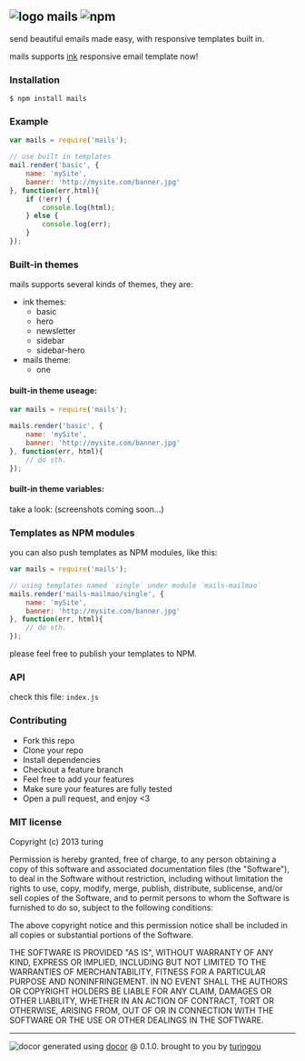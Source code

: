 ## ![logo](http://ww2.sinaimg.cn/large/61ff0de3gw1eajmy0wdikj2014014wea.jpg) mails ![npm](https://badge.fury.io/js/mails.png)

send beautiful emails made easy, with responsive templates built in.

mails supports [ink](http://zurb.com/ink) responsive email template now!

### Installation
````
$ npm install mails
````

### Example
````javascript
var mails = require('mails');

// use built in templates
mail.render('basic', {
    name: 'mySite',
    banner: 'http://mysite.com/banner.jpg'
}, function(err,html){
    if (!err) {
        console.log(html);
    } else {
        console.log(err);
    }
});
````
### Built-in themes
mails supports several kinds of themes, they are:

- ink themes:
    - basic
    - hero
    - newsletter
    - sidebar
    - sidebar-hero
- mails theme:
    - one

#### built-in theme useage:
````javascript
var mails = require('mails');

mails.render('basic', {
    name: 'mySite',
    banner: 'http://mysite.com/banner.jpg'
}, function(err, html){
    // do sth.
});
````
#### built-in theme variables:
take a look:
(screenshots coming soon...)

### Templates as NPM modules
you can also push templates as NPM modules, like this:
````javascript
var mails = require('mails');

// using templates named `single` under module `mails-mailmao`
mails.render('mails-mailmao/single', {
    name: 'mySite',
    banner: 'http://mysite.com/banner.jpg'
}, function(err, html){
    // do sth.
});
````
please feel free to publish your templates to NPM.

### API
check this file: `index.js`

### Contributing
- Fork this repo
- Clone your repo
- Install dependencies
- Checkout a feature branch
- Feel free to add your features
- Make sure your features are fully tested
- Open a pull request, and enjoy <3

### MIT license
Copyright (c) 2013 turing

Permission is hereby granted, free of charge, to any person obtaining a copy
of this software and associated documentation files (the "Software"), to deal
in the Software without restriction, including without limitation the rights
to use, copy, modify, merge, publish, distribute, sublicense, and/or sell
copies of the Software, and to permit persons to whom the Software is
furnished to do so, subject to the following conditions:

The above copyright notice and this permission notice shall be included in
all copies or substantial portions of the Software.

THE SOFTWARE IS PROVIDED "AS IS", WITHOUT WARRANTY OF ANY KIND, EXPRESS OR
IMPLIED, INCLUDING BUT NOT LIMITED TO THE WARRANTIES OF MERCHANTABILITY,
FITNESS FOR A PARTICULAR PURPOSE AND NONINFRINGEMENT. IN NO EVENT SHALL THE
AUTHORS OR COPYRIGHT HOLDERS BE LIABLE FOR ANY CLAIM, DAMAGES OR OTHER
LIABILITY, WHETHER IN AN ACTION OF CONTRACT, TORT OR OTHERWISE, ARISING FROM,
OUT OF OR IN CONNECTION WITH THE SOFTWARE OR THE USE OR OTHER DEALINGS IN
THE SOFTWARE.


---
![docor](https://cdn1.iconfinder.com/data/icons/windows8_icons_iconpharm/26/doctor.png)
generated using [docor](https://github.com/turingou/docor.git) @ 0.1.0. brought to you by [turingou](https://github.com/turingou)